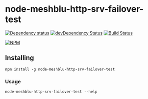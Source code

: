 # node-meshblu-http-srv-failover-test

[![Dependency status](http://img.shields.io/david/octoblu/node-meshblu-http-srv-failover-test.svg?style=flat)](https://david-dm.org/octoblu/node-meshblu-http-srv-failover-test)
[![devDependency Status](http://img.shields.io/david/dev/octoblu/node-meshblu-http-srv-failover-test.svg?style=flat)](https://david-dm.org/octoblu/node-meshblu-http-srv-failover-test#info=devDependencies)
[![Build Status](http://img.shields.io/travis/octoblu/node-meshblu-http-srv-failover-test.svg?style=flat&branch=master)](https://travis-ci.org/octoblu/node-meshblu-http-srv-failover-test)

[![NPM](https://nodei.co/npm/node-meshblu-http-srv-failover-test.svg?style=flat)](https://npmjs.org/package/node-meshblu-http-srv-failover-test)

## Installing

```shell
npm install -g node-meshblu-http-srv-failover-test
```

### Usage

```shell
node-meshblu-http-srv-failover-test --help
```
